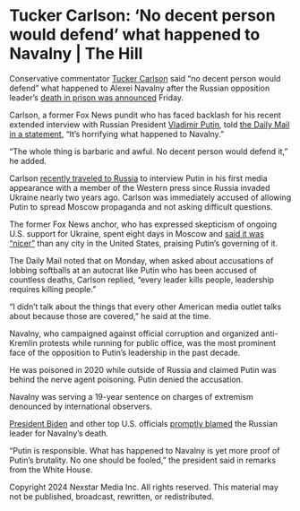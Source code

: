# Tucker Carlson: ‘No decent person would defend’ what happened to Navalny | The Hill

Conservative commentator [Tucker Carlson](https://thehill.com/people/tucker-carlson/) said “no decent person would defend” what happened to Alexei Navalny after the Russian opposition leader’s [death in prison was announced](https://thehill.com/policy/international/4472036-navalny-diesrussian-prison/) Friday.

Carlson, a former Fox News pundit who has faced backlash for his recent extended interview with Russian President [Vladimir Putin,](https://thehill.com/people/vladimir-putin/) told [the Daily Mail in a statement](https://www.dailymail.co.uk/news/article-13092023/tucker-carlson-putin-navalny-death-russia-grocery.html), “It’s horrifying what happened to Navalny.”

“The whole thing is barbaric and awful. No decent person would defend it,” he added.

Carlson [recently traveled to Russia](https://thehill.com/homenews/media/4458802-five-things-to-know-tucker-carlson-vladimir-putin-interview/) to interview Putin in his first media appearance with a member of the Western press since Russia invaded Ukraine nearly two years ago. Carlson was immediately accused of allowing Putin to spread Moscow propaganda and not asking difficult questions.

The former Fox News anchor, who has expressed skepticism of ongoing U.S. support for Ukraine, spent eight days in Moscow and [said it was “nicer”](https://thehill.com/homenews/media/4465352-tucker-carlson-moscow-putin/) than any city in the United States, praising Putin’s governing of it.

The Daily Mail noted that on Monday, when asked about accusations of lobbing softballs at an autocrat like Putin who has been accused of countless deaths, Carlson replied, “every leader kills people, leadership requires killing people.”

“I didn’t talk about the things that every other American media outlet talks about because those are covered,” he said at the time.

Navalny, who campaigned against official corruption and organized anti-Kremlin protests while running for public office, was the most prominent face of the opposition to Putin’s leadership in the past decade.

He was poisoned in 2020 while outside of Russia and claimed Putin was behind the nerve agent poisoning. Putin denied the accusation.

Navalny was serving a 19-year sentence on charges of extremism denounced by international observers.

[President Biden](https://thehill.com/people/joe-biden/) and other top U.S. officials [promptly blamed](https://thehill.com/homenews/administration/4472703-biden-putin-navalny-death-house-ukraine-russia/) the Russian leader for Navalny’s death.

“Putin is responsible. What has happened to Navalny is yet more proof of Putin’s brutality. No one should be fooled,” the president said in remarks from the White House.

Copyright 2024 Nexstar Media Inc. All rights reserved. This material may not be published, broadcast, rewritten, or redistributed.
